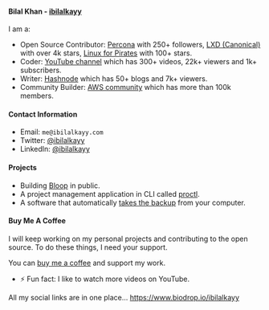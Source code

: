 #### Bilal Khan - [ibilalkayy](https://ibilalkayy.com)

I am a:

- Open Source Contributor: [Percona](https://github.com/percona) with 250+ followers, [LXD (Canonical)](https://github.com/canonical/lxd) with over 4k stars, [Linux for Pirates](https://github.com/loftwah/linux-for-pirates) with 100+ stars.
- Coder: [YouTube channel](https://www.youtube.com/@ibilalkayy) which has 300+ videos, 22k+ viewers and 1k+ subscribers.
- Writer: [Hashnode](https://ibilalkayy.hashnode.dev/) which has 50+ blogs and 7k+ viewers.
- Community Builder: [AWS community](https://aws.amazon.com/developer/community/community-builders/) which has more than 100k members.

#### Contact Information

- Email: `me@ibilalkayy.com`
- Twitter: [@ibilalkayy](https://twitter.com/ibilalkayy)
- LinkedIn: [@ibilalkayy](https://www.linkedin.com/in/ibilalkayy/)

#### Projects

- Building [Bloop](https://github.com/blooporg) in public.
- A project management application in CLI called [proctl](https://github.com/ibilalkayy/proctl).
- A software that automatically [takes the backup](https://github.com/ibilalkayy/Automatic-Backup-and-Monitoring-Software) from your computer.

#### Buy Me A Coffee

I will keep working on my personal projects and contributing to the open source. To do these things, I need your support.

You can [buy me a coffee](https://www.buymeacoffee.com/ibilalkayy) and support my work.

- ⚡ Fun fact: I like to watch more videos on YouTube.

All my social links are in one place... https://www.biodrop.io/ibilalkayy
